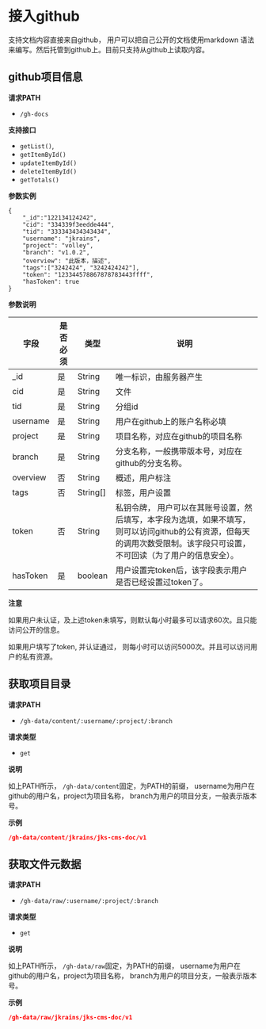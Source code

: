 # 接入github

支持文档内容直接来自github， 用户可以把自己公开的文档使用markdown 语法来编写。然后托管到github上。目前只支持从github上读取内容。

## github项目信息

**请求PATH**

-  `/gh-docs`

**支持接口**

- `getList()`,
- `getItemById()`
- `updateItemById()`  
- `deleteItemById()`
- `getTotals()`



**参数实例**

```{json
{
    "_id":"122134124242",
    "cid": "334339f3eedde444",
    "tid": "333343434343434",
    "username": "jkrains",
    "project": "volley",
    "branch": "v1.0.2",
    "overview": "此版本，描述",
    "tags":["3242424", "3242424242"],
    "token": "123344578867878783443ffff",
    "hasToken": true
}
```



**参数说明**

| 字段     | 是否必须 | 类型     | 说明                                                         |
| -------- | -------- | -------- | ------------------------------------------------------------ |
| _id      | 是       | String   | 唯一标识，由服务器产生                                       |
| cid      | 是       | String   | 文件                                                         |
| tid      | 是       | String   | 分组id                                                       |
| username | 是       | String   | 用户在github上的账户名称必填                                 |
| project  | 是       | String   | 项目名称，对应在github的项目名称                             |
| branch   | 是       | String   | 分支名称，一般携带版本号，对应在github的分支名称。           |
| overview | 否       | String   | 概述，用户标注                                               |
| tags     | 否       | String[] | 标签，用户设置                                               |
| token    | 否       | String   | 私钥令牌， 用户可以在其账号设置，然后填写，本字段为选填，如果不填写，则可以访问github的公有资源，但每天的调用次数受限制。该字段只可设置，不可回读（为了用户的信息安全）。 |
| hasToken | 是       | boolean  | 用户设置完token后，该字段表示用户是否已经设置过token了。     |

**注意**

如果用户未认证，及上述token未填写，则默认每小时最多可以请求60次。且只能访问公开的信息。

如果用户填写了token, 并认证通过， 则每小时可以访问5000次。并且可以访问用户的私有资源。



## 获取项目目录

**请求PATH**

- `/gh-data/content/:username/:project/:branch`

**请求类型**

- `get`

**说明**

如上PATH所示， `/gh-data/content`固定，为PATH的前缀， username为用户在github的用户名，project为项目名称， branch为用户的项目分支，一般表示版本号。

**示例**

```json
/gh-data/content/jkrains/jks-cms-doc/v1
```



## 获取文件元数据

**请求PATH**

- `/gh-data/raw/:username/:project/:branch`

**请求类型**

- `get`

**说明**

如上PATH所示， `/gh-data/raw`固定，为PATH的前缀， username为用户在github的用户名，project为项目名称， branch为用户的项目分支，一般表示版本号。

**示例**

```json
/gh-data/raw/jkrains/jks-cms-doc/v1
```


